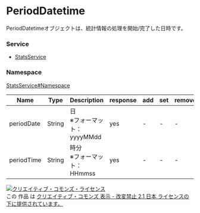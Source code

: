 # PeriodDatetime
PeriodDatetimeオブジェクトは、統計情報の処理を開始/完了した日時です。

### Service
+ [StatsService](../../services/StatsService.md)

### Namespace
[StatsService#Namespace](../../services/StatsService.md#namespace)

| Name | Type | Description | response | add | set | remove |
|---|---|---|---|---|---|---|
| periodDate | String | 日<br>※フォーマット：yyyyMMdd | yes | - | - | - |
| periodTime | String | 時分<br>※フォーマット：HHmmss | yes | - | - | - |

<a rel="license" href="http://creativecommons.org/licenses/by-nd/2.1/jp/"><img alt="クリエイティブ・コモンズ・ライセンス" style="border-width:0" src="https://i.creativecommons.org/l/by-nd/2.1/jp/88x31.png" /></a><br />この 作品 は <a rel="license" href="http://creativecommons.org/licenses/by-nd/2.1/jp/">クリエイティブ・コモンズ 表示 - 改変禁止 2.1 日本 ライセンスの下に提供されています。</a>
